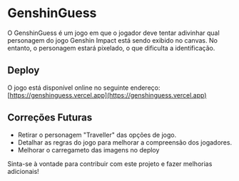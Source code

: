 # GenshinGuess

O GenshinGuess é um jogo em que o jogador deve tentar adivinhar qual personagem do jogo Genshin Impact está sendo exibido no canvas. No entanto, o personagem estará pixelado, o que dificulta a identificação.

## Deploy

O jogo está disponível online no seguinte endereço: [https://genshinguess.vercel.app](https://genshinguess.vercel.app)

## Correções Futuras

- Retirar o personagem "Traveller" das opções de jogo.
- Detalhar as regras do jogo para melhorar a compreensão dos jogadores.
- Melhorar o carregameto das imagens no deploy

Sinta-se à vontade para contribuir com este projeto e fazer melhorias adicionais!
